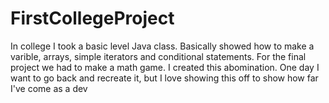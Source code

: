 # FirstCollegeProject
In college I took a basic level Java class. Basically showed how to make a varible, arrays, simple iterators and conditional statements. For the final project we had to make a math game. I created this abomination. One day I want to go back and recreate it, but I love showing this off to show how far I've come as a dev